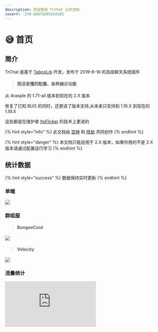 ```yaml
---
description: 欢迎查阅 TrChat 公开文档
coverY: -270.66079295154185
---
```


# 😅 首页

## 简介

TrChat 是基于 [TabooLib](https://docs.tabooproject.org/) 开发，发布于 2019-8-16 的高级聊天系统插件

> #### 简洁易懂的配置、各种展示功能

从 Arasple 的 1.71-all 版本到现在的 2.X 版本

修复了已知 BUG 的同时，还更进了版本支持,从本来只支持到 1.16.X 到现在的 1.19.X

这些都是在维护者 [ItsFlicker](https://wpa.qq.com/msgrd?v=3\&uin=1812496278\&site=qq\&menu=yes) 的技术上更进的

{% hint style="info" %}
此文档由 [空神](http://wpa.qq.com/msgrd?v=3\&uin=2966907782\&site=qq\&menu=yes) 和 [晓劫](http://wpa.qq.com/msgrd?v=3\&uin=1503745098\&site=qq\&menu=yes) 共同创作
{% endhint %}

{% hint style="danger" %}
本文档只能适用于 2.X 版本，如果你用的不是 2.X 版本请通过配置自行学习
{% endhint %}

## 统计数据

{% hint style="success" %}
数据保持实时更新
{% endhint %}

### 单端

![](https://bstats.org/signatures/bukkit/TrChat.svg)

### 群组服

> #### BungeeCord

![](https://bstats.org/signatures/bungeecord/TrChat.svg)

> #### Velocity

![](https://bstats.org/signatures/velocity/TrChat.svg)

### 流量统计

![](https://www.hit-counts.com/counter.php?t=MTQ2MjIwNQ==)